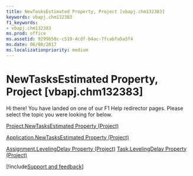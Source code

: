 ```yaml
---
title: NewTasksEstimated Property, Project [vbapj.chm132383]
keywords: vbapj.chm132383
f1_keywords:
- vbapj.chm132383
ms.prod: office
ms.assetid: 9299b58c-c519-4cdf-b4ac-7fcabfa5a5f4
ms.date: 06/08/2017
ms.localizationpriority: medium
---
```



# NewTasksEstimated Property, Project [vbapj.chm132383]

Hi there! You have landed on one of our F1 Help redirector pages. Please select the topic you were looking for below.

[Project.NewTasksEstimated Property (Project)](https://msdn.microsoft.com/library/a0f6bc53-9eac-180c-eca8-72037a012d83%28Office.15%29.aspx)

[Application.NewTasksEstimated Property (Project)](https://msdn.microsoft.com/library/cb1fe0c1-7473-e163-104d-2302ffbc8325%28Office.15%29.aspx)

[Assignment.LevelingDelay Property (Project)](https://msdn.microsoft.com/library/b01087ec-9440-9288-3afe-6c0ed87e4a50%28Office.15%29.aspx)
[Task.LevelingDelay Property (Project)](https://msdn.microsoft.com/library/1fef1717-3a6d-b1c4-9350-c66db095539b%28Office.15%29.aspx)

[!include[Support and feedback](~/includes/feedback-boilerplate.md)]